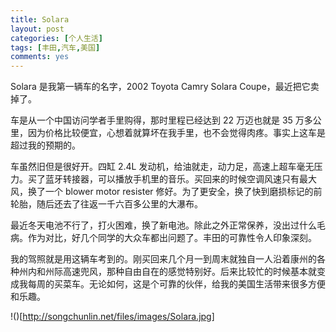 ```yaml
---
title: Solara
layout: post
categories: [个人生活]
tags: [丰田,汽车,美国]
comments: yes
---
```


Solara 是我第一辆车的名字，2002 Toyota Camry Solara Coupe，最近把它卖掉了。

车是从一个中国访问学者手里购得，那时里程已经达到 22 万迈也就是 35 万多公里，因为价格比较便宜，心想着就算坏在我手里，也不会觉得肉疼。事实上这车是超过我的预期的。

车虽然旧但是很好开。四缸 2.4L 发动机，给油就走，动力足，高速上超车毫无压力。买了蓝牙转接器，可以播放手机里的音乐。买回来的时候空调风速只有最大风，换了一个 blower motor resister 修好。为了更安全，换了快到磨损标记的前轮胎，随后还去了往返一千六百多公里的大瀑布。

最近冬天电池不行了，打火困难，换了新电池。除此之外正常保养，没出过什么毛病。作为对比，好几个同学的大众车都出问题了。丰田的可靠性令人印象深刻。

我的驾照就是用这辆车考到的。刚买回来几个月一到周末就独自一人沿着康州的各种州内和州际高速兜风，那种自由自在的感觉特别好。后来比较忙的时候基本就变成我每周的买菜车。无论如何，这是个可靠的伙伴，给我的美国生活带来很多方便和乐趣。

 !()[http://songchunlin.net/files/images/Solara.jpg]